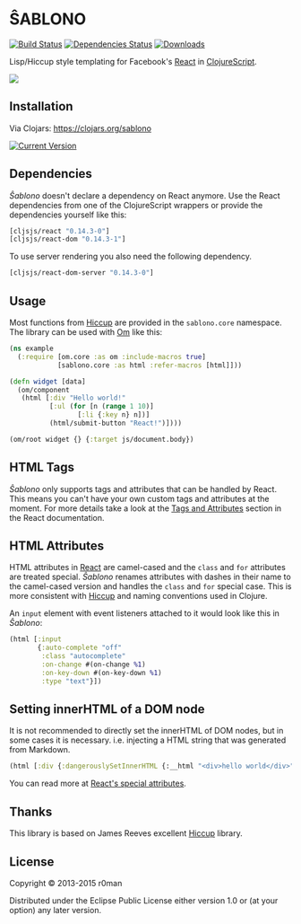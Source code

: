 # ŜABLONO
  [![Build Status](https://travis-ci.org/r0man/sablono.svg)](https://travis-ci.org/r0man/sablono)
  [![Dependencies Status](http://jarkeeper.com/r0man/sablono/status.svg)](http://jarkeeper.com/r0man/sablono)
  [![Downloads](https://jarkeeper.com/r0man/sablono/downloads.svg)](https://jarkeeper.com/r0man/sablono)

Lisp/Hiccup style templating for Facebook's
[React](http://facebook.github.io/react) in
[ClojureScript](https://github.com/clojure/clojurescript).

![](http://imgs.xkcd.com/comics/tags.png)

## Installation

Via Clojars: https://clojars.org/sablono

[![Current Version](https://clojars.org/sablono/latest-version.svg)](https://clojars.org/sablono)

## Dependencies

*Ŝablono* doesn't declare a dependency on React anymore. Use the React
 dependencies from one of the ClojureScript wrappers or provide the
 dependencies yourself like this:

``` clj
[cljsjs/react "0.14.3-0"]
[cljsjs/react-dom "0.14.3-1"]
```

To use server rendering you also need the following dependency.

``` clj
[cljsjs/react-dom-server "0.14.3-0"]
```

## Usage

Most functions from [Hiccup](https://github.com/weavejester/hiccup)
are provided in the `sablono.core` namespace. The library can be used
with [Om](https://github.com/swannodette/om) like this:

``` clj
(ns example
  (:require [om.core :as om :include-macros true]
			[sablono.core :as html :refer-macros [html]]))

(defn widget [data]
  (om/component
   (html [:div "Hello world!"
		  [:ul (for [n (range 1 10)]
				 [:li {:key n} n])]
		  (html/submit-button "React!")])))

(om/root widget {} {:target js/document.body})
```

## HTML Tags

*Ŝablono* only supports tags and attributes that can be handled by
React. This means you can't have your own custom tags and attributes
at the moment. For more details take a look at the
[Tags and Attributes](http://facebook.github.io/react/docs/tags-and-attributes.html)
section in the React documentation.

## HTML Attributes

HTML attributes in
[React](http://facebook.github.io/react/docs/tags-and-attributes.html#html-attributes)
are camel-cased and the `class` and `for` attributes are treated
special. *Ŝablono* renames attributes with dashes in their name to the
camel-cased version and handles the `class` and `for` special
case. This is more consistent with
[Hiccup](https://github.com/weavejester/hiccup) and naming conventions
used in Clojure.

An `input` element with event listeners attached to it would look like
this in *Ŝablono*:

``` clj
(html [:input
	   {:auto-complete "off"
		:class "autocomplete"
		:on-change #(on-change %1)
		:on-key-down #(on-key-down %1)
		:type "text"}])
```

## Setting innerHTML of a DOM node

It is not recommended to directly set the innerHTML of DOM nodes, but
in some cases it is necessary. i.e. injecting a HTML string that was
generated from Markdown.

``` clj
(html [:div {:dangerouslySetInnerHTML {:__html "<div>hello world</div>" }}])
```

You can read more at [React's special attributes](http://facebook.github.io/react/docs/special-non-dom-attributes.html).

## Thanks

This library is based on James Reeves excellent [Hiccup](https://github.com/weavejester/hiccup) library.

## License

Copyright © 2013-2015 r0man

Distributed under the Eclipse Public License either version 1.0 or (at
your option) any later version.
